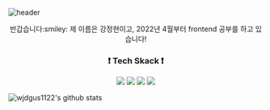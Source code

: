 ![header](https://capsule-render.vercel.app/api?type=waving&color=0:FCBAD3,100:AA96DA&&height=300&section=header&text=JeongHyeon%20Github&fontColor=FFFFFF&fontSize=70)

<div align ="center">
반갑습니다:smiley:
제 이름은 강정현이고, 2022년 4월부터 frontend 공부를 하고 있습니다!
  
### :exclamation: Tech Skack :exclamation:
<img src="https://img.shields.io/badge/html5-E34F26?style=for-the-badge&logo=html5&logoColor=white"> <img src="https://img.shields.io/badge/css-1572B6?style=for-the-badge&logo=css3&logoColor=white"> <img src="https://img.shields.io/badge/javascript-F7DF1E?style=for-the-badge&logo=javascript&logoColor=black"> <img src="https://img.shields.io/badge/react-61DAFB?style=for-the-badge&logo=react&logoColor=black">
</div>

![wjdgus1122's github stats](https://github-readme-stats.vercel.app/api?username=wjdgus1122&show_icons=true)
